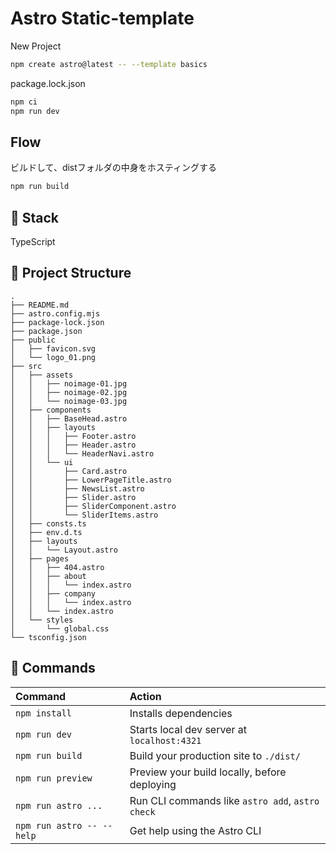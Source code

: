 # Astro Static-template

New Project

```sh
npm create astro@latest -- --template basics
```

package.lock.json

```sh
npm ci
npm run dev
```

## Flow

ビルドして、distフォルダの中身をホスティングする

```sh
npm run build
```

## 🚀 Stack

TypeScript

## 🚀 Project Structure

```text
.
├── README.md
├── astro.config.mjs
├── package-lock.json
├── package.json
├── public
│   ├── favicon.svg
│   └── logo_01.png
├── src
│   ├── assets
│   │   ├── noimage-01.jpg
│   │   ├── noimage-02.jpg
│   │   └── noimage-03.jpg
│   ├── components
│   │   ├── BaseHead.astro
│   │   ├── layouts
│   │   │   ├── Footer.astro
│   │   │   ├── Header.astro
│   │   │   └── HeaderNavi.astro
│   │   └── ui
│   │       ├── Card.astro
│   │       ├── LowerPageTitle.astro
│   │       ├── NewsList.astro
│   │       ├── Slider.astro
│   │       ├── SliderComponent.astro
│   │       └── SliderItems.astro
│   ├── consts.ts
│   ├── env.d.ts
│   ├── layouts
│   │   └── Layout.astro
│   ├── pages
│   │   ├── 404.astro
│   │   ├── about
│   │   │   └── index.astro
│   │   ├── company
│   │   │   └── index.astro
│   │   └── index.astro
│   └── styles
│       └── global.css
└── tsconfig.json
```

## 🧞 Commands

| Command                   | Action                                           |
| :------------------------ | :----------------------------------------------- |
| `npm install`             | Installs dependencies                            |
| `npm run dev`             | Starts local dev server at `localhost:4321`      |
| `npm run build`           | Build your production site to `./dist/`          |
| `npm run preview`         | Preview your build locally, before deploying     |
| `npm run astro ...`       | Run CLI commands like `astro add`, `astro check` |
| `npm run astro -- --help` | Get help using the Astro CLI                     |
